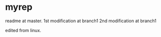 # myrep
readme at master.
1st modification at branch1 
2nd modification at branch1 

edited from linux.

